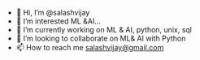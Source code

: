 - 👋 Hi, I’m @salashvijay
- 👀 I’m interested ML &AI...
- 🌱 I’m currently working on ML & AI, python, unix, sql
- 💞️ I’m looking to collaborate on ML& AI with Python
- 📫 How to reach me salashvijay@gmail.com

<!---
salashvijay/salashvijay is a ✨ special ✨ repository because its `README.md` (this file) appears on your GitHub profile.
You can click the Preview link to take a look at your changes.
--->
